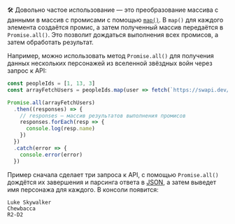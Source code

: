 🛠 Довольно частое использование — это преобразование массива с данными в массив с промисами с помощью [`map()`](/js/array-map/). В `map()` для каждого элемента создаётся промис, а затем полученный массив передаётся в `Promise.all()`. Это позволит дождаться выполнения всех промисов, а затем обработать результат.

Например, можно использовать метод `Promise.all()` для получения данных нескольких персонажей из вселенной звёздных войн через запрос к API:

```js
const peopleIds = [1, 13, 3]
const arrayFetchUsers = peopleIds.map(user => fetch(`https://swapi.dev/api/people/${user}`).then((response) => response.json()))

Promise.all(arrayFetchUsers)
  .then((responses) => {
    // responses — массив результатов выполнения промисов
    responses.forEach(resp => {
      console.log(resp.name)
    })
  })
  .catch(error => {
    console.error(error)
  })
```

Пример сначала сделает три запроса к API, с помощью `Promise.all()` дождётся их завершения и парсинга ответа в [JSON](/tools/json/), а затем выведет имя персонажа для каждого. В консоли появится:

```
Luke Skywalker
Chewbacca
R2-D2
```
